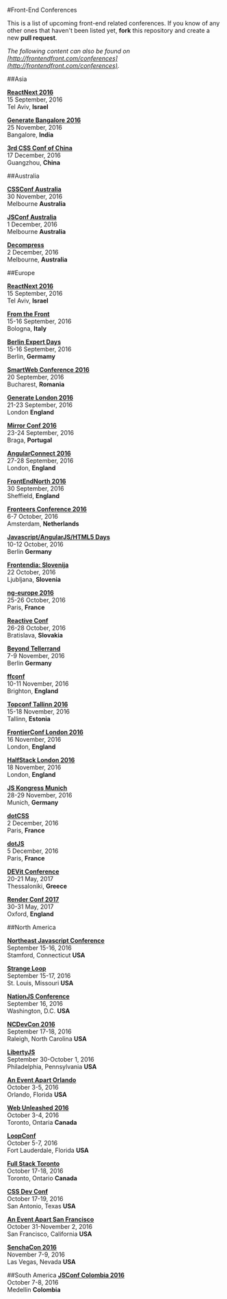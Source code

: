 #Front-End Conferences

This is a list of upcoming front-end related conferences. If you know of any other ones that haven't been listed yet, **fork** this repository and create a new **pull request**.

*The following content can also be found on [http://frontendfront.com/conferences](http://frontendfront.com/conferences).*

##Asia

[**ReactNext 2016**](http://react-next.com/)  
15 September, 2016  
Tel Aviv, **Israel**

[**Generate Bangalore 2016**](http://www.generateconf.com/)  
25 November, 2016  
Bangalore, **India**

[**3rd CSS Conf of China**](http://css.w3ctech.com/)  
17 December, 2016  
Guangzhou, **China**


##Australia

[**CSSConf Australia**](http://2016.cssconf.com.au/)  
30 November, 2016  
Melbourne **Australia**

[**JSConf Australia**](http://2016.jsconfau.com/)  
1 December, 2016  
Melbourne **Australia**

[**Decompress**](http://decompress.com.au/)  
2 December, 2016  
Melbourne, **Australia**


##Europe

[**ReactNext 2016**](http://react-next.com/)  
15 September, 2016  
Tel Aviv, **Israel**

[**From the Front**](http://2016.fromthefront.it/)  
15-16 September, 2016  
Bologna, **Italy**

[**Berlin Expert Days**](http://www.bed-con.org/)  
15-16 September, 2016  
Berlin, **Germamy**

[**SmartWeb Conference 2016**](http://www.smartwebconf.com/)  
20 September, 2016  
Bucharest, **Romania**

[**Generate London 2016**](http://generateconf.com/)  
21-23 September, 2016  
London **England**

[**Mirror Conf 2016**](http://mirrorconf.com/)  
23-24 September, 2016  
Braga, **Portugal**

[**AngularConnect 2016**](http://angularconnect.com/)  
27-28 September, 2016  
London, **England**

[**FrontEndNorth 2016**](http://frontendnorth.com/)  
30 September, 2016  
Sheffield, **England**

[**Fronteers Conference 2016**](https://fronteers.nl/congres/2016)  
6-7 October, 2016  
Amsterdam, **Netherlands**

[**Javascript/AngularJS/HTML5 Days**](http://javascript-days.de/)  
10-12 October, 2016  
Berlin **Germany**

[**Frontendia: Slovenija**](http://frontendia.com/)  
22 October, 2016  
Ljubljana, **Slovenia**

[**ng-europe 2016**](https://ngeurope.org/)  
25-26 October, 2016  
Paris, **France**

[**Reactive Conf**](https://reactiveconf.com/)  
26-28 October, 2016  
Bratislava, **Slovakia**

[**Beyond Tellerrand**](http://beyondtellerrand.com/)  
7-9 November, 2016  
Berlin **Germany**

[**ffconf**](http://ffconf.org/)  
10-11 November, 2016  
Brighton, **England**

[**Topconf Tallinn 2016**](http://topconf.com/tallinn-2016/)  
15-18 November, 2016  
Tallinn, **Estonia**

[**FrontierConf London 2016**](https://www.frontierconf.com/)  
16 November, 2016  
London, **England**

[**HalfStack London 2016**](http://www.halfstackconf.com/)  
18 November, 2016  
London, **England**  

[**JS Kongress Munich**](http://js-kongress.de/)  
28-29 November, 2016  
Munich, **Germany**

[**dotCSS**](http://www.dotcss.io/)  
2 December, 2016  
Paris, **France**

[**dotJS**](http://www.dotjs.io/)  
5 December, 2016  
Paris, **France**

[**DEVit Conference**](http://devitconf.org/)  
20-21 May, 2017  
Thessaloniki, **Greece**

[**Render Conf 2017**](http://2017.render-conf.com/)  
30-31 May, 2017  
Oxford, **England**


##North America

[**Northeast Javascript Conference**](http://www.northeastjsconference.com/)  
September 15-16, 2016  
Stamford, Connecticut **USA**

[**Strange Loop**](http://thestrangeloop.com/)  
September 15-17, 2016  
St. Louis, Missouri **USA**

[**NationJS Conference**](http://nationjs.com/)  
September 16, 2016  
Washington, D.C. **USA**

[**NCDevCon 2016**](http://ncdevcon.com/)  
September 17-18, 2016  
Raleigh, North Carolina **USA**

[**LibertyJS**](http://www.libertyjs.com/)  
September 30-October 1, 2016  
Philadelphia, Pennsylvania **USA**

[**An Event Apart Orlando**](http://aneventapart.com/event/orlando-2016)  
October 3-5, 2016  
Orlando, Florida **USA**

[**Web Unleashed 2016**](http://fitc.ca/event/webu16/)  
October 3-4, 2016  
Toronto, Ontaria **Canada**

[**LoopConf**](https://loopconf.com/)  
October 5-7, 2016  
Fort Lauderdale, Florida **USA**

[**Full Stack Toronto**](https://fsto.co/)  
October 17-18, 2016  
Toronto, Ontario **Canada**

[**CSS Dev Conf**](http://2016.cssdevconf.com/)  
October 17-19, 2016  
San Antonio, Texas **USA**

[**An Event Apart San Francisco**](http://aneventapart.com/event/san-francisco-2016)  
October 31-November 2, 2016  
San Francisco, California **USA**

[**SenchaCon 2016**](http://www.senchacon.com/)  
November 7-9, 2016  
Las Vegas, Nevada **USA**

##South America
[**JSConf Colombia 2016**](http://jsconf.co/)  
October 7-8, 2016  
Medellin **Colombia**


